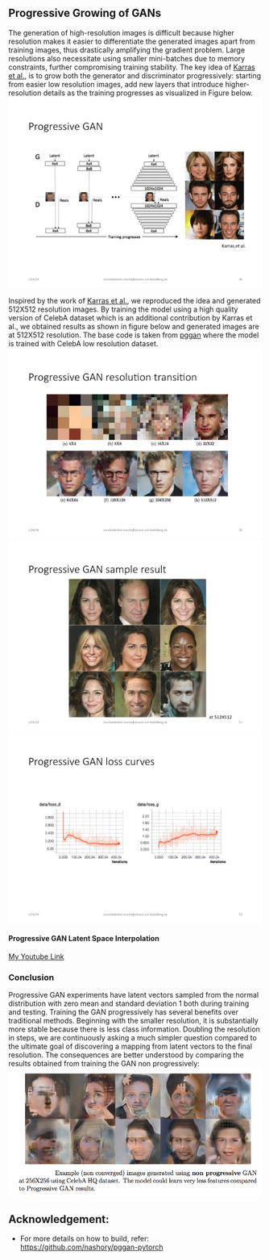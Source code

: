 ## Progressive Growing of GANs
The generation of high-resolution images is difficult because higher resolution makes it easier to differentiate the generated images apart from training images, thus drastically amplifying the gradient problem. Large resolutions also necessitate using smaller mini-batches due to memory constraints, further compromising training stability. The key idea of [Karras et al.](https://arxiv.org/abs/1710.10196), is to grow both the generator and discriminator progressively: starting from easier low resolution images, add new layers that introduce higher-resolution details as the training progresses as visualized in Figure below.
![](https://github.com/AnushaManila/Master-Thesis/blob/master/05_Thesis_Slides/Slide46.jpg)

Inspired by the work of [Karras et al.](https://arxiv.org/abs/1710.10196), we reproduced the idea and generated 512X512 resolution images. By training the model using a high quality version of CelebA dataset which is an additional contribution by Karras et al., we obtained results as shown in figure below and generated images are at 512X512 resolution. The base code is taken from [pggan](https://github.com/nashory/pggan-pytorch.git) where the model is trained with CelebA low resolution dataset.
![](https://github.com/AnushaManila/Master-Thesis/blob/master/05_Thesis_Slides/Slide50.jpg)
![](https://github.com/AnushaManila/Master-Thesis/blob/master/05_Thesis_Slides/Slide51.jpg)
![](https://github.com/AnushaManila/Master-Thesis/blob/master/05_Thesis_Slides/Slide52.jpg)

#### Progressive GAN Latent Space Interpolation
[My Youtube Link](https://www.youtube.com/playlist?list=PLXWEtY4zQuFJ9v5SeitUW1VoyWw_338Hg)

### Conclusion
Progressive GAN experiments have latent vectors sampled from the normal distribution with zero mean and standard deviation 1 both during training and testing. Training the GAN progressively has several benefits over traditional methods. Beginning with the smaller resolution, it is substantially more stable because there is less class information. Doubling the resolution in steps, we are continuously asking a much simpler question compared to the ultimate goal of discovering a mapping from latent vectors to the final resolution. The consequences are better understood by comparing the results obtained from training the GAN non progressively:
![](https://github.com/AnushaManila/Master-Thesis/blob/master/04_ProgressiveGAN/non_progressive_GAN_256.png)


## Acknowledgement:
* For more details on how to build, refer: https://github.com/nashory/pggan-pytorch
